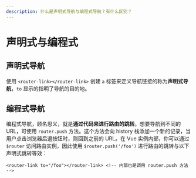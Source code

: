 ```yaml
---
description: 什么是声明式导航与编程式导航？有什么区别？
---
```


# 声明式与编程式

## 声明式导航

使用 `<router-link></router-link>` 创建 `a` 标签来定义导航链接的称为**声明式导航**，`to` 显示的指明了导航的目的地。

## 编程式导航

编程式导航，顾名思义，就是**通过代码来进行路由的跳转**。想要导航到不同的 URL，可使用 `router.push` 方法。这个方法会向 history 栈添加一个新的记录，当用户点击浏览器后退按钮时，则回到之前的 URL。在 Vue 实例内部，你可以通过 `$router` 访问路由实例，因此使用 `$router.push('/foo')` 进行路由的跳转与以下声明式跳转等效：

```markup
<router-link to="/foo"></router-link> <!-- 内部也是调用 router.push 方法 -->
```



